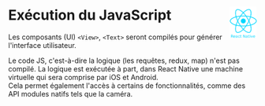 # **Exécution du JavaScript** <a href="../"><img align="right" src="../../../src/images/react-native.png" alt="React" height="64px"></a>

Les composants (UI) `<View>`, `<Text>` seront compilés pour générer l'interface utilisateur.  

Le code JS, c'est-à-dire la logique (les requêtes, redux, map) n'est pas compilé. La logique est exécutée à part, dans React Native une machine virtuelle qui sera comprise par iOS et Android.  
Cela permet également l'accès à certains de fonctionnalités, comme des API modules natifs tels que la caméra.  


